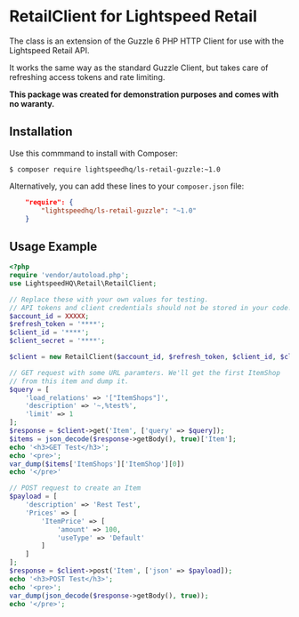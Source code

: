 # RetailClient for Lightspeed Retail

The class is an extension of the Guzzle 6 PHP HTTP Client for use with the Lightspeed Retail API.

It works the same way as the standard Guzzle Client, but takes care of refreshing access tokens and rate limiting.

**This package was created for demonstration purposes and comes with no waranty.**

## Installation

Use this commmand to install with Composer:

```shell
$ composer require lightspeedhq/ls-retail-guzzle:~1.0
```

Alternatively, you can add these lines to your `composer.json` file:

```json
    "require": {
        "lightspeedhq/ls-retail-guzzle": "~1.0"
    }
```

## Usage Example

```php
<?php
require 'vendor/autoload.php';
use LightspeedHQ\Retail\RetailClient;

// Replace these with your own values for testing.
// API tokens and client credentials should not be stored in your code!
$account_id = XXXXX;
$refresh_token = '****';
$client_id = '****';
$client_secret = '****';

$client = new RetailClient($account_id, $refresh_token, $client_id, $client_secret);

// GET request with some URL paramters. We'll get the first ItemShop
// from this item and dump it.
$query = [
    'load_relations' => '["ItemShops"]',
    'description' => '~,%test%',
    'limit' => 1
];
$response = $client->get('Item', ['query' => $query]);
$items = json_decode($response->getBody(), true)['Item'];
echo '<h3>GET Test</h3>';
echo '<pre>';
var_dump($items['ItemShops']['ItemShop'][0])
echo '</pre>'

// POST request to create an Item
$payload = [
    'description' => 'Rest Test',
    'Prices' => [
        'ItemPrice' => [
            'amount' => 100,
            'useType' => 'Default'
        ]
    ]
];
$response = $client->post('Item', ['json' => $payload]);
echo '<h3>POST Test</h3>';
echo '<pre>';
var_dump(json_decode($response->getBody(), true));
echo '</pre>';
```
